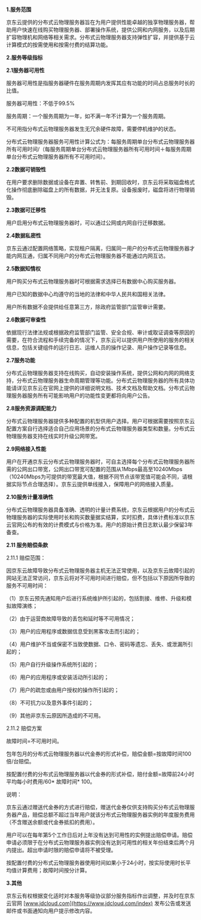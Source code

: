 **1.服务范围**

京东云提供的分布式云物理服务器旨在为用户提供性能卓越的独享物理服务器，帮助用户快速在线购买物理服务器、部署操作系统，提供公网和内网服务，以及后期扩容物理机和网络等相关需求。分布式云物理服务器支持弹性扩容，并提供基于云计算模式的按需使用和按需付费的结算功能。

**2.服务等级指标**

**2.1服务器可用性**

服务器可用性是指服务器硬件在服务周期内发挥其应有功能的时间占总服务时长的比值。

服务器可用性：不低于99.5%

服务周期：一个服务周期为一年，如不满一年不计算为一个服务周期。

不可用指分布式云物理服务器发生无冗余硬件故障，需要停机维护的状态。

分布式云物理服务器服务可用性计算公式为：每服务周期单台分布式云物理服务器所有可用时间/（每服务周期单台分布式云物理服务器所有可用时间＋每服务周期单台分布式云物理服务器所有不可用时间）。

**2.2数据可销毁性**

在用户要求删除数据或设备在弃置、转售前、到期回收时，京东云将采取磁盘格式化操作彻底删除磁盘上的所有数据，并无法复原。设备报废时，磁盘将进行物理销毁。

**2.3数据可迁移性**

用户启用分布式云物理服务器时，可以通过公网或内网自行迁移数据。

**2.4数据私密性**

京东云通过配置网络策略，实现租户隔离，归属同一用户的分布式云物理服务器才能内网互通，归属不同用户的分布式云物理服务器不能通过内网互访。

**2.5数据知情权**

用户购买分布式云物理服务器时可根据需求选择已有数据中心购买服务器。

用户已知的数据中心均遵守的当地的法律和中华人民共和国相关法律。

用户所有数据不会提供给任意第三方，除政府监管部门监管审计需要。

**2.6数据可审查性**

依据现行法律法规或根据政府监管部门监管、安全合规、审计或取证调查等原因的需要，在符合流程和手续完备的情况下，京东云可以提供用户所使用的服务的相关信息，包括关键组件的运行日志、运维人员的操作记录、用户操作记录等信息。

**2.7服务功能**

分布式云物理服务器支持在线购买，自动安装操作系统，提供公网和内网的网络支持，分布式云物理服务器生命周期管理等功能。分布式云物理服务器的所有具体功能请详见京东云在官网上提供的详细说明文档、技术文档及帮助文档。分布式云物理服务器服务所有可能影响用户的功能性变更都将向用户公告。

**2.8服务资源调配能力**

分布式云物理服务器提供多种配置的机型供用户选择。用户可根据需要按照京东云配置方案自行选择适合自己应用场景的分布式云物理服务器类型和数量。分布式云物理服务器支持在线实时升级公网带宽。

**2.9网络接入性能**

用户在开通京东云分布式云物理服务器时，可自主选择每个分布式云物理服务器所需的公网出口带宽，公网出口带宽可配置的范围从1Mbps最高至10240Mbps（10240Mbps为可提供的带宽最大值，根据不同节点该带宽值可能会不同，请根据实际节点合理选择）。京东云提供单线接入，保障用户的网络接入质量。

**2.10服务计量准确性**

分布式云物理服务器具备准确、透明的计量计费系统，京东云根据用户的分布式云物理服务器的实际使用时长和购买数量据实结算，实时扣费，具体计费标准以京东云官网公布的有效的计费模式与价格为准。用户的原始计费日志默认最少保留3年备查。

**2.11 服务赔偿条款**

2.11.1 赔偿范围：

因京东云故障导致分布式云物理服务器主机无法正常使用，以及京东云故障引起的网站无法正常访问，京东云将对不可用时间进行赔偿，但不包括以下原因所导致的服务不可用时间：

（1）京东云预先通知用户后进行系统维护所引起的，包括割接、维修、升级和模拟故障演练；

（2）由于运营商故障导致的丢包和延时等不可用情况；

（3）用户的应用程序或数据信息受到黑客攻击而引起的；

（4）用户维护不当或保密不当致使数据、口令、密码等遗忘、丢失、或泄漏所引起的；

（5）用户自行升级操作系统所引起的；

（6）用户的应用程序或安装活动所引起的；

（7）用户的疏忽或由用户授权的操作所引起的；

（8）不可抗力以及意外事件引起的；

（9）其他非京东云原因所造成的不可用。

2.11.2 赔偿方案

故障时间=不可用时间。

包年包月的分布式云物理服务器以代金券的形式补偿，赔偿金额=按故障时间100倍/台赔偿。

按配置付费的分布式云物理服务器以代金券的形式补偿，赔付金额=故障前24小时平均每小时费用/60* 故障时间* 100。

说明：

京东云通过赠送代金券的方式进行赔偿，赠送代金券仅供支持购买分布式云物理服务器产品，赔偿总额不超过当年用户就该分布式云物理服务器实例的年度服务费用（不含赠送余额或代金券抵扣的费用）。

用户可以在每年第5个工作日后对上年没有达到可用性的实例提出赔偿申请。赔偿申请必须限于在分布式云物理服务器实例没有达到可用性的相关年份结束后两个月内提出。超出申请时限的赔偿申请将不被受理。

按配置付费的分布式云物理服务器使用时间如果小于24小时，按实际使用时长平均值计算费用；故障时间按分计算。

**3.其他**

京东云有权根据变化适时对本服务等级协议部分服务指标作出调整，并及时在京东云官网 [www.jdcloud.com](https://www.jdcloud.com/index) 发布公告或发送邮件或书面通知向用户提示修改内容。

 
